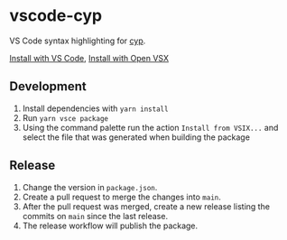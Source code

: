 # vscode-cyp

VS Code syntax highlighting for [cyp](https://github.com/lukasstevens/cyp).

[Install with VS Code](https://marketplace.visualstudio.com/items?itemName=jonhue.vscode-cyp), [Install with Open VSX](https://open-vsx.org/extension/jonhue/vscode-cyp)

## Development

1. Install dependencies with `yarn install`
1. Run `yarn vsce package`
1. Using the command palette run the action `Install from VSIX...` and select the file that was generated when building the package

## Release

1. Change the version in `package.json`.
1. Create a pull request to merge the changes into `main`.
1. After the pull request was merged, create a new release listing the commits on `main` since the last release.
1. The release workflow will publish the package.
